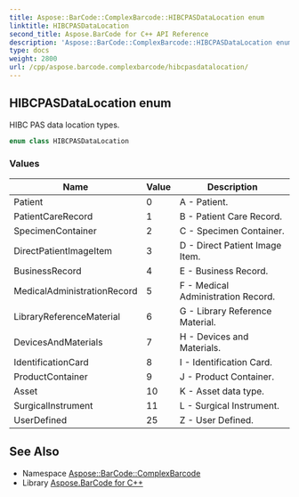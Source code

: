 ```yaml
---
title: Aspose::BarCode::ComplexBarcode::HIBCPASDataLocation enum
linktitle: HIBCPASDataLocation
second_title: Aspose.BarCode for C++ API Reference
description: 'Aspose::BarCode::ComplexBarcode::HIBCPASDataLocation enum. HIBC PAS data location types in C++.'
type: docs
weight: 2800
url: /cpp/aspose.barcode.complexbarcode/hibcpasdatalocation/
---
```

## HIBCPASDataLocation enum


HIBC PAS data location types.

```cpp
enum class HIBCPASDataLocation
```

### Values

| Name | Value | Description |
| --- | --- | --- |
| Patient | 0 | A - Patient. |
| PatientCareRecord | 1 | B - Patient Care Record. |
| SpecimenContainer | 2 | C - Specimen Container. |
| DirectPatientImageItem | 3 | D - Direct Patient Image Item. |
| BusinessRecord | 4 | E - Business Record. |
| MedicalAdministrationRecord | 5 | F - Medical Administration Record. |
| LibraryReferenceMaterial | 6 | G - Library Reference Material. |
| DevicesAndMaterials | 7 | H - Devices and Materials. |
| IdentificationCard | 8 | I - Identification Card. |
| ProductContainer | 9 | J - Product Container. |
| Asset | 10 | K - Asset data type. |
| SurgicalInstrument | 11 | L - Surgical Instrument. |
| UserDefined | 25 | Z - User Defined. |

## See Also

* Namespace [Aspose::BarCode::ComplexBarcode](../)
* Library [Aspose.BarCode for C++](../../)
